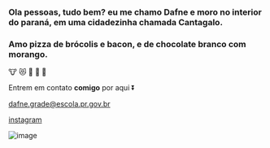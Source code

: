 ### Ola pessoas, tudo bem? eu me chamo Dafne e moro no interior do paraná, em uma cidadezinha chamada Cantagalo.
  ### Amo pizza de brócolis e bacon, e de chocolate branco com morango.

  🐮 😻 🍫 💟 🍓
  
Entrem em contato **comigo** por aqui ⏬

dafne.grade@escola.pr.gov.br

[instagram](https://instagram.com/dafne_gradee?igshid=YTQwZjQ0NmI0OA==)


![image](https://github.com/dafnegrade/d/assets/144032526/053e0308-8600-4b99-bbc4-1bbed349e8f3)
